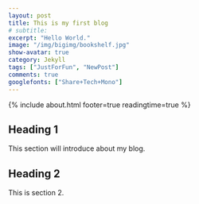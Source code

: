 ```yaml
---
layout: post
title: This is my first blog
# subtitle:
excerpt: "Hello World."
image: "/img/bigimg/bookshelf.jpg"
show-avatar: true
category: Jekyll
tags: ["JustForFun", "NewPost"]
comments: true
googlefonts: ["Share+Tech+Mono"]
---
```


{% include about.html footer=true readingtime=true %}

## Heading 1

This section will introduce about my blog.

## Heading 2
This is section 2.